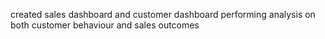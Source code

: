 created sales dashboard  and customer dashboard performing  analysis on both customer behaviour and sales outcomes 
